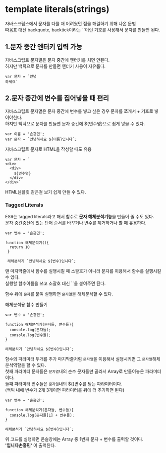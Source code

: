 # template literals(strings)

자바스크립스에서 문자를 다룰 때 어려웠던 점을 해결하기 위해 나온 문법  
따옴표 대신 backquote, backtick이라는 ``이런 기호를 사용해서 문자를 만들면 된다.

## 1.문자 중간 엔터키 입력 가능
자바스크립트 문자열은 문자 중간에 엔터키를 치면 안된다.  
하지만 백틱으로 문자를 만들면 엔터키 사용이 자유롭다.
```
var 문자 = `안녕
하세요`
```

## 2.문자 중간에 변수를 집어넣을 때 편리
자바스크립트 문자열은 문자 중간에 변수를 넣고 싶은 경우 문자를 쪼개서 + 기호로 넣어야한다.  
하지만 백틱으로 문자를 만들면 문자 중간에 ${변수명}으로 쉽게 넣을 수 있다.
```
var 이름 = '손흥민';
var 문자 = `안녕하세요 ${이름}입니다`;
```

자바스크립트 문자로 HTML을 작성할 때도 유용
```
var 문자 = `
<div>
  <div>
    ${변수명}
  </div>
</div>`
```
HTML템플릿 같은걸 보기 쉽게 만들 수 있다.


### Tagged Literals
ES6는 tagged literals라고 해서 함수로 **문자 해체분석기능**을 만들어 줄 수도 있다.  
문자 중간중산에 있는 단어 순서를 바꾸거나 변수를 제거하거나 할 때 유용하다.  
```
var 변수 = '손흥민';

function 해체분석기(){
  return 10
 }
 
 해체분석기 `안녕하세요 ${변수}입니다`;
```
맨 마지막줄에서 함수를 실행시킬 때 소괄호가 아니라 문자를 이용해서 함수를 실행시킬수 있다.  
실행할 함수이름을 쓰고 소괄호 대신 ``을 붙여주면 된다. 

함수 뒤에 `문자`를 붙여 실행하면 `문자열`을 해체분석할 수 있다. 

해체분석용 함수 만들기
```
var 변수 = '손흥민';

function 해체분석기(문자들, 변수들){
  console.log(문자들);
  console.log(변수들);
}

해체분석기 `안녕하세요 ${변수}입니다`;
```
함수의 파라미터 두개를 추가
마지막줄처럼 `문자열`을 이용해서 실행시키면 그 `문자열`해체분석역할을 할 수 있다.  
첫째 파라미터 문자들은 `문자열`내의 순수 문자들만 골라서 Array로 만들어놓은 파라미터이다.    
둘째 파라미터 변수들은 `문자열`내의 ${}변수를 담는 파라미터이다.  
(백틱 내에 변수가 2개 3개이면 파라미터를 뒤에 더 추가하면 된다)  

```
var 변수 = '손흥민';

function 해체분석기(문자들, 변수들){
  console.log(문자들[1] + 변수들);
}

해체분석기 `안녕하세요 ${변수}입니다`;
```
위 코드를 실행하면 콘솔창에는 Array 중 1번째 문자 + 변수를 출력할 것이다.  
**'입니다손흥민'** 이 출력된다.
